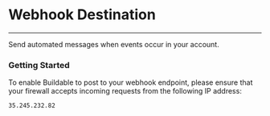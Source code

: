 # Webhook Destination
----

Send automated messages when events occur in your account.

### Getting Started

To enable Buildable to post to your webhook endpoint, please ensure that your firewall accepts incoming requests from the following IP address:

`35.245.232.82`
